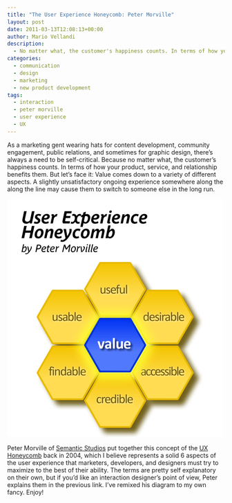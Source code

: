 ```yaml
---
title: "The User Experience Honeycomb: Peter Morville"
layout: post
date: 2011-03-13T12:08:13+00:00
author: Mario Vellandi
description:
  - No matter what, the customer's happiness counts. In terms of how your product, service, and relationship is benefits them. It's about their experience
categories:
  - communication
  - design
  - marketing
  - new product development
tags:
  - interaction
  - peter morville
  - user experience
  - UX
---
```

As a marketing gent wearing hats for content development, community engagement, public relations, and sometimes for graphic design, there&#8217;s always a need to be self-critical. Because no matter what, the customer&#8217;s happiness counts. In terms of how your product, service, and relationship benefits them. But let&#8217;s face it: Value comes down to a variety of different aspects. A slightly unsatisfactory ongoing experience somewhere along the along the line may cause them to switch to someone else in the long run.

<img src="/images/2011/ux-honeycomb-user-experience-design-peter-morville-2.jpg" />

Peter Morville of [Semantic Studios](http://semanticstudios.com/) put together this concept of the [UX Honeycomb](http://semanticstudios.com/publications/semantics/000029.php) back in 2004, which I believe represents a solid 6 aspects of the user experience that marketers, developers, and designers must try to maximize to the best of their ability. The terms are pretty self explanatory on their own, but if you&#8217;d like an interaction designer&#8217;s point of view, Peter explains them in the previous link. I&#8217;ve remixed his diagram to my own fancy. Enjoy!
